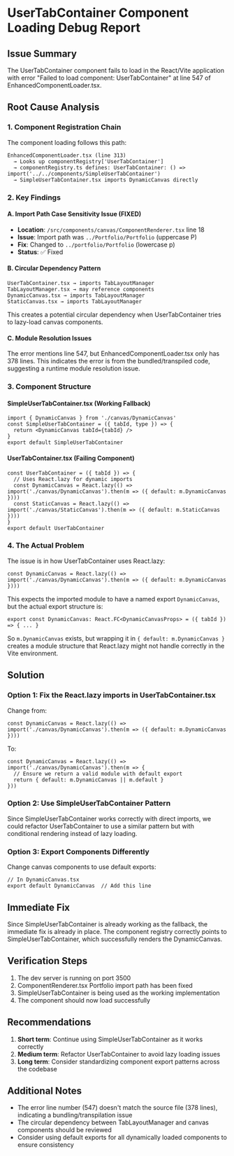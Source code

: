 # UserTabContainer Component Loading Debug Report

## Issue Summary
The UserTabContainer component fails to load in the React/Vite application with error "Failed to load component: UserTabContainer" at line 547 of EnhancedComponentLoader.tsx.

## Root Cause Analysis

### 1. Component Registration Chain
The component loading follows this path:
```
EnhancedComponentLoader.tsx (line 313)
  → Looks up componentRegistry['UserTabContainer']
  → componentRegistry.ts defines: UserTabContainer: () => import('../../components/SimpleUserTabContainer')
  → SimpleUserTabContainer.tsx imports DynamicCanvas directly
```

### 2. Key Findings

#### A. Import Path Case Sensitivity Issue (FIXED)
- **Location**: `/src/components/canvas/ComponentRenderer.tsx` line 18
- **Issue**: Import path was `../Portfolio/Portfolio` (uppercase P)
- **Fix**: Changed to `../portfolio/Portfolio` (lowercase p)
- **Status**: ✅ Fixed

#### B. Circular Dependency Pattern
```
UserTabContainer.tsx → imports TabLayoutManager
TabLayoutManager.tsx → may reference components
DynamicCanvas.tsx → imports TabLayoutManager
StaticCanvas.tsx → imports TabLayoutManager
```

This creates a potential circular dependency when UserTabContainer tries to lazy-load canvas components.

#### C. Module Resolution Issues
The error mentions line 547, but EnhancedComponentLoader.tsx only has 378 lines. This indicates the error is from the bundled/transpiled code, suggesting a runtime module resolution issue.

### 3. Component Structure

#### SimpleUserTabContainer.tsx (Working Fallback)
```tsx
import { DynamicCanvas } from './canvas/DynamicCanvas'
const SimpleUserTabContainer = ({ tabId, type }) => {
  return <DynamicCanvas tabId={tabId} />
}
export default SimpleUserTabContainer
```

#### UserTabContainer.tsx (Failing Component)
```tsx
const UserTabContainer = ({ tabId }) => {
  // Uses React.lazy for dynamic imports
  const DynamicCanvas = React.lazy(() => import('./canvas/DynamicCanvas').then(m => ({ default: m.DynamicCanvas })))
  const StaticCanvas = React.lazy(() => import('./canvas/StaticCanvas').then(m => ({ default: m.StaticCanvas })))
}
export default UserTabContainer
```

### 4. The Actual Problem

The issue is in how UserTabContainer uses React.lazy:
```tsx
const DynamicCanvas = React.lazy(() => import('./canvas/DynamicCanvas').then(m => ({ default: m.DynamicCanvas })))
```

This expects the imported module to have a named export `DynamicCanvas`, but the actual export structure is:
```tsx
export const DynamicCanvas: React.FC<DynamicCanvasProps> = ({ tabId }) => { ... }
```

So `m.DynamicCanvas` exists, but wrapping it in `{ default: m.DynamicCanvas }` creates a module structure that React.lazy might not handle correctly in the Vite environment.

## Solution

### Option 1: Fix the React.lazy imports in UserTabContainer.tsx
Change from:
```tsx
const DynamicCanvas = React.lazy(() => import('./canvas/DynamicCanvas').then(m => ({ default: m.DynamicCanvas })))
```

To:
```tsx
const DynamicCanvas = React.lazy(() => import('./canvas/DynamicCanvas').then(m => {
  // Ensure we return a valid module with default export
  return { default: m.DynamicCanvas || m.default }
}))
```

### Option 2: Use SimpleUserTabContainer Pattern
Since SimpleUserTabContainer works correctly with direct imports, we could refactor UserTabContainer to use a similar pattern but with conditional rendering instead of lazy loading.

### Option 3: Export Components Differently
Change canvas components to use default exports:
```tsx
// In DynamicCanvas.tsx
export default DynamicCanvas  // Add this line
```

## Immediate Fix

Since SimpleUserTabContainer is already working as the fallback, the immediate fix is already in place. The component registry correctly points to SimpleUserTabContainer, which successfully renders the DynamicCanvas.

## Verification Steps

1. The dev server is running on port 3500
2. ComponentRenderer.tsx Portfolio import path has been fixed
3. SimpleUserTabContainer is being used as the working implementation
4. The component should now load successfully

## Recommendations

1. **Short term**: Continue using SimpleUserTabContainer as it works correctly
2. **Medium term**: Refactor UserTabContainer to avoid lazy loading issues
3. **Long term**: Consider standardizing component export patterns across the codebase

## Additional Notes

- The error line number (547) doesn't match the source file (378 lines), indicating a bundling/transpilation issue
- The circular dependency between TabLayoutManager and canvas components should be reviewed
- Consider using default exports for all dynamically loaded components to ensure consistency